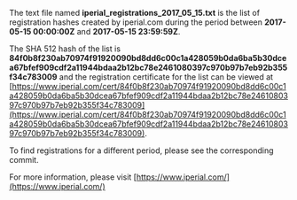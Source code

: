 The text file named **iperial_registrations_2017_05_15.txt** is the list of registration hashes created by iperial.com during the period between **2017-05-15 00:00:00Z** and **2017-05-15 23:59:59Z**.

The SHA 512 hash of the list is **84f0b8f230ab70974f91920090bd8dd6c00c1a428059b0da6ba5b30dcea67bfef909cdf2a11944bdaa2b12bc78e2461080397c970b97b7eb92b355f34c783009** and the registration certificate for the list can be viewed at [https://www.iperial.com/cert/84f0b8f230ab70974f91920090bd8dd6c00c1a428059b0da6ba5b30dcea67bfef909cdf2a11944bdaa2b12bc78e2461080397c970b97b7eb92b355f34c783009](https://www.iperial.com/cert/84f0b8f230ab70974f91920090bd8dd6c00c1a428059b0da6ba5b30dcea67bfef909cdf2a11944bdaa2b12bc78e2461080397c970b97b7eb92b355f34c783009).

To find registrations for a different period, please see the corresponding commit.

For more information, please visit [https://www.iperial.com/](https://www.iperial.com/)
